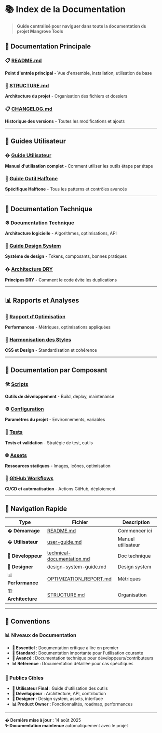 # 📚 Index de la Documentation

> **Guide centralisé pour naviguer dans toute la documentation du projet Mangrove Tools**

## 🎯 Documentation Principale

### 📋 [README.md](../README.md)
**Point d'entrée principal** - Vue d'ensemble, installation, utilisation de base

### 📁 [STRUCTURE.md](../STRUCTURE.md) 
**Architecture du projet** - Organisation des fichiers et dossiers

### 📋 [CHANGELOG.md](../CHANGELOG.md)
**Historique des versions** - Toutes les modifications et ajouts

---

## 👥 Guides Utilisateur

### � [Guide Utilisateur](./user-guide.md)
**Manuel d'utilisation complet** - Comment utiliser les outils étape par étape

### 🎨 [Guide Outil Halftone](./halftone-tool-guide.md)
**Spécifique Halftone** - Tous les patterns et contrôles avancés

---

## 🔧 Documentation Technique

### ⚙️ [Documentation Technique](./technical-documentation.md)
**Architecture logicielle** - Algorithmes, optimisations, API

### 🎨 [Guide Design System](./design-system-guide.md)
**Système de design** - Tokens, composants, bonnes pratiques

### �️ [Architecture DRY](./DRY-ARCHITECTURE.md)
**Principes DRY** - Comment le code évite les duplications

---

## 📊 Rapports et Analyses

### 🚀 [Rapport d'Optimisation](./OPTIMIZATION_REPORT.md)
**Performances** - Métriques, optimisations appliquées

### 🎨 [Harmonisation des Styles](./STYLE_HARMONIZATION.md)
**CSS et Design** - Standardisation et cohérence

---

## 📁 Documentation par Composant

### 🛠️ [Scripts](../scripts/README.md)
**Outils de développement** - Build, deploy, maintenance

### ⚙️ [Configuration](../config/README.md)
**Paramètres du projet** - Environnements, variables

### 🧪 [Tests](../tests/README.md)
**Tests et validation** - Stratégie de test, outils

### 🌐 [Assets](../public/assets/README.md)
**Ressources statiques** - Images, icônes, optimisation

### 🔧 [GitHub Workflows](../.github/README.md)
**CI/CD et automatisation** - Actions GitHub, déploiement

---

## 🎯 Navigation Rapide

| Type | Fichier | Description |
|------|---------|-------------|
| � **Démarrage** | [README.md](../README.md) | Commencer ici |
| � **Utilisateur** | [user-guide.md](./user-guide.md) | Manuel utilisateur |
| 🔧 **Développeur** | [technical-documentation.md](./technical-documentation.md) | Doc technique |
| 🎨 **Designer** | [design-system-guide.md](./design-system-guide.md) | Design system |
| 📊 **Performance** | [OPTIMIZATION_REPORT.md](./OPTIMIZATION_REPORT.md) | Métriques |
| 🏗️ **Architecture** | [STRUCTURE.md](../STRUCTURE.md) | Organisation |

---

## 📝 Conventions

### 📊 Niveaux de Documentation
- **🚀 Essentiel** : Documentation critique à lire en premier
- **📖 Standard** : Documentation importante pour l'utilisation courante  
- **🔧 Avancé** : Documentation technique pour développeurs/contributeurs
- **📊 Référence** : Documentation détaillée pour cas spécifiques

### 🎯 Publics Cibles
- **👤 Utilisateur Final** : Guide d'utilisation des outils
- **🔧 Développeur** : Architecture, API, contribution
- **🎨 Designer** : Design system, assets, interface
- **📊 Product Owner** : Fonctionnalités, roadmap, performances

---

**� Dernière mise à jour** : 14 août 2025  
**✨ Documentation maintenue** automatiquement avec le projet
